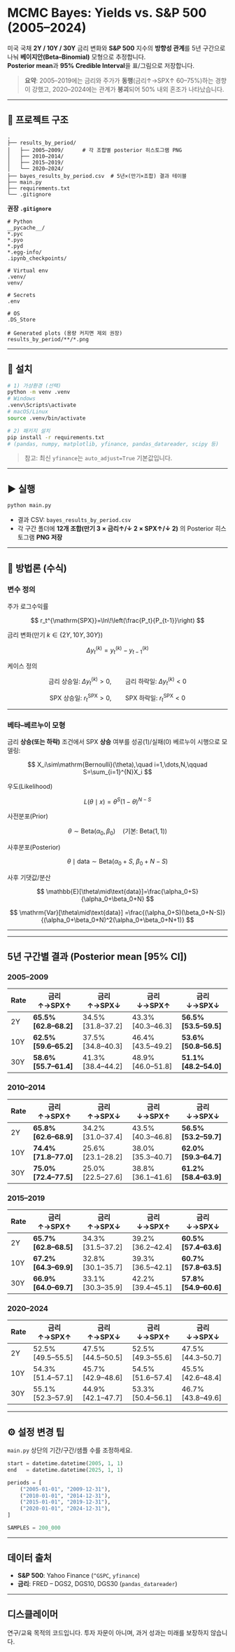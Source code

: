 # MCMC Bayes: Yields vs. S&P 500 (2005–2024)

미국 국채 **2Y / 10Y / 30Y** 금리 변화와 **S&P 500** 지수의 **방향성 관계**를 5년 구간으로 나눠 **베이지안(Beta–Binomial)** 모형으로 추정합니다.  
**Posterior mean**과 **95% Credible Interval**을 표/그림으로 저장합니다.

> **요약**: 2005–2019에는 금리와 주가가 **동행**(금리↑→SPX↑ 60–75%)하는 경향이 강했고, 2020–2024에는 관계가 **붕괴**되어 50% 내외 혼조가 나타났습니다.

---

## 📁 프로젝트 구조

```
.
├── results_by_period/
│   ├── 2005–2009/      # 각 조합별 posterior 히스토그램 PNG
│   ├── 2010–2014/
│   ├── 2015–2019/
│   └── 2020–2024/
├── bayes_results_by_period.csv  # 5년×(만기×조합) 결과 테이블
├── main.py
├── requirements.txt
└── .gitignore
```

**권장 `.gitignore`**
```
# Python
__pycache__/
*.pyc
*.pyo
*.pyd
*.egg-info/
.ipynb_checkpoints/

# Virtual env
.venv/
venv/

# Secrets
.env

# OS
.DS_Store

# Generated plots (용량 커지면 제외 권장)
results_by_period/**/*.png
```

---

## 🔧 설치

```bash
# 1) 가상환경 (선택)
python -m venv .venv
# Windows
.venv\Scripts\activate
# macOS/Linux
source .venv/bin/activate

# 2) 패키지 설치
pip install -r requirements.txt
# (pandas, numpy, matplotlib, yfinance, pandas_datareader, scipy 등)
```

> 참고: 최신 `yfinance`는 `auto_adjust=True` 기본값입니다.

---

## ▶️ 실행

```bash
python main.py
```

- 결과 CSV: `bayes_results_by_period.csv`  
- 각 구간 폴더에 **12개 조합(만기 3 × 금리↑/↓ 2 × SPX↑/↓ 2)** 의 Posterior 히스토그램 **PNG 저장**

---

## 🧠 방법론 (수식)

### 변수 정의

주가 로그수익률

$$
r_t^{\mathrm{SPX}}=\ln\!\left(\frac{P_t}{P_{t-1}}\right)
$$

금리 변화(만기 $k\in\{2Y,10Y,30Y\}$)

$$
\Delta y_t^{(k)}=y_t^{(k)}-y_{t-1}^{(k)}
$$

케이스 정의

$$
\text{금리 상승일: }\Delta y_t^{(k)} > 0,\qquad
\text{금리 하락일: }\Delta y_t^{(k)} < 0
$$

$$
\text{SPX 상승일: }r_t^{\mathrm{SPX}} > 0,\qquad
\text{SPX 하락일: }r_t^{\mathrm{SPX}} < 0
$$

---

### 베타–베르누이 모형

금리 **상승(또는 하락)** 조건에서 SPX **상승** 여부를 성공(1)/실패(0) 베르누이 시행으로 모델링:

$$
X_i\sim\mathrm{Bernoulli}(\theta),\quad i=1,\dots,N,\qquad
S=\sum_{i=1}^{N}X_i
$$

우도(Likelihood)

$$
L(\theta\mid x)=\theta^{S}(1-\theta)^{N-S}
$$

사전분포(Prior)

$$
\theta\sim\mathrm{Beta}(\alpha_0,\beta_0)
\quad\text{(기본: }\mathrm{Beta}(1,1)\text{)}
$$

사후분포(Posterior)

$$
\theta\mid\text{data}\sim\mathrm{Beta}(\alpha_0+S,\ \beta_0+N-S)
$$

사후 기댓값/분산

$$
\mathbb{E}[\theta\mid\text{data}]=\frac{\alpha_0+S}{\alpha_0+\beta_0+N}
$$

$$
\mathrm{Var}[\theta\mid\text{data}]
=\frac{(\alpha_0+S)(\beta_0+N-S)}{(\alpha_0+\beta_0+N)^2(\alpha_0+\beta_0+N+1)}
$$

---


---

## 5년 구간별 결과 (Posterior mean \[95% CI\])

### 2005–2009
| Rate | 금리↑→SPX↑ | 금리↑→SPX↓ | 금리↓→SPX↑ | 금리↓→SPX↓ |
|---|---|---|---|---|
| 2Y | **65.5% [62.8–68.2]** | 34.5% [31.8–37.2] | 43.3% [40.3–46.3] | **56.5% [53.5–59.5]** |
| 10Y | **62.5% [59.6–65.2]** | 37.5% [34.8–40.3] | 46.4% [43.5–49.2] | **53.6% [50.8–56.5]** |
| 30Y | **58.6% [55.7–61.4]** | 41.3% [38.4–44.2] | 48.9% [46.0–51.8] | **51.1% [48.2–54.0]** |

### 2010–2014
| Rate | 금리↑→SPX↑ | 금리↑→SPX↓ | 금리↓→SPX↑ | 금리↓→SPX↓ |
|---|---|---|---|---|
| 2Y | **65.8% [62.6–68.9]** | 34.2% [31.0–37.4] | 43.5% [40.3–46.8] | **56.5% [53.2–59.7]** |
| 10Y | **74.4% [71.8–77.0]** | 25.6% [23.1–28.2] | 38.0% [35.3–40.7] | **62.0% [59.3–64.7]** |
| 30Y | **75.0% [72.4–77.5]** | 25.0% [22.5–27.6] | 38.8% [36.1–41.6] | **61.2% [58.4–63.9]** |

### 2015–2019
| Rate | 금리↑→SPX↑ | 금리↑→SPX↓ | 금리↓→SPX↑ | 금리↓→SPX↓ |
|---|---|---|---|---|
| 2Y | **65.7% [62.8–68.5]** | 34.3% [31.5–37.2] | 39.2% [36.2–42.4] | **60.5% [57.4–63.6]** |
| 10Y | **67.2% [64.3–69.9]** | 32.8% [30.1–35.7] | 39.3% [36.5–42.1] | **60.7% [57.8–63.5]** |
| 30Y | **66.9% [64.0–69.7]** | 33.1% [30.3–35.9] | 42.2% [39.4–45.1] | **57.8% [54.9–60.6]** |

### 2020–2024
| Rate | 금리↑→SPX↑ | 금리↑→SPX↓ | 금리↓→SPX↑ | 금리↓→SPX↓ |
|---|---|---|---|---|
| 2Y | 52.5% [49.5–55.5] | 47.5% [44.5–50.5] | 52.5% [49.3–55.6] | 47.5% [44.3–50.7] |
| 10Y | 54.3% [51.4–57.1] | 45.7% [42.9–48.6] | 54.5% [51.6–57.4] | 45.5% [42.6–48.4] |
| 30Y | 55.1% [52.3–57.9] | 44.9% [42.1–47.7] | 53.3% [50.4–56.1] | 46.7% [43.8–49.6] |

---

## ⚙️ 설정 변경 팁

`main.py` 상단의 기간/구간/샘플 수를 조정하세요.
```python
start = datetime.datetime(2005, 1, 1)
end   = datetime.datetime(2025, 1, 1)

periods = [
    ("2005-01-01", "2009-12-31"),
    ("2010-01-01", "2014-12-31"),
    ("2015-01-01", "2019-12-31"),
    ("2020-01-01", "2024-12-31"),
]

SAMPLES = 200_000
```

---

## 데이터 출처
- **S&P 500**: Yahoo Finance (`^GSPC`, `yfinance`)  
- **금리**: FRED – DGS2, DGS10, DGS30 (`pandas_datareader`)

---

## 디스클레이머
연구/교육 목적의 코드입니다. 투자 자문이 아니며, 과거 성과는 미래를 보장하지 않습니다.

